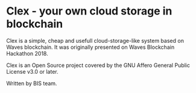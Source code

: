 # Clex  - your own cloud storage in blockchain

Clex is a simple, cheap and usefull cloud-storage-like system based on Waves blockchain.
It was originally presented on Waves Blockchain Hackathon 2018.

Clex is an Open Source project covered by the GNU Affero General Public License v3.0 or later.

Written by BIS team.
